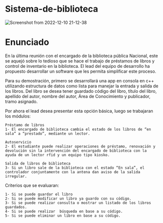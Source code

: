 # Sistema-de-biblioteca

![Screenshot from 2022-12-10 21-12-38](https://user-images.githubusercontent.com/36754778/206881795-b8cbb211-b320-4c60-84f4-87638f85a34d.png)

# Enunciado

En la última reunión con el encargado de la biblioteca pública Nacional, este se aquejó sobre lo tedioso que se hace el trabajo de préstamos de libros y control de inventario en la biblioteca. El lead del equipo de desarrollo ha propuesto desarrollar un software que les permita simplificar este proceso.

Para su demostración, primero se desarrollará una app en consola en c++ utilizando estructura de datos como lista para manejar la entrada y salida de los libros. Del libro se desea tener guardado código del libro, título del libro, apellido del autor, nombre del autor, Área de Conocimiento y publicador, tramo asignado.

Por ahora el lead desea presentar esta opción básica, luego se trabajaran los módulos:

    Préstamo de libros
    1- El encargado de biblioteca cambia el estado de los libros de “en sala” a “prestado”, mediante un lector.

    Autoservicio
    2- El estudiante puede realizar operaciones de préstamo, renovación y devolución sin la intervención del encargado de biblioteca con la ayuda de un lector rfid y un equipo tipo kiosko.
    
    Salida de libros de biblioteca
    3- Si un libro sale de la biblioteca con el estado “En sala”, el controlador conjuntamente con la antena dan aviso de la salida irregular.
    
Criterios que se evaluaran:

    1- Si se puede guardar el libro
    2- Si se puede modificar un libro ya guardo con su código.
    3- Si se puede realizar consulta o mostrar un listado de los libros guardados.
    4- Si se puede realizar  búsqueda en base a su código.
    5- Si se puede eliminar un libro en base a su código.
